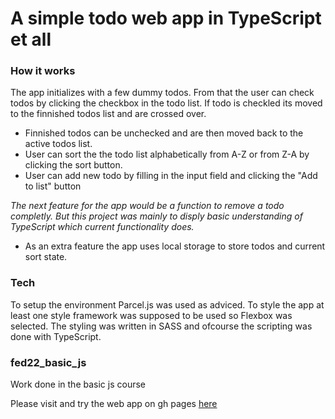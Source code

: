 # A simple todo web app in TypeScript et all
### How it works
The app initializes with a few dummy todos. From that the user can check todos by clicking the checkbox in the todo list. If todo is checkled its moved to the finnished todos list and are crossed over.
* Finnished todos can be unchecked and are then moved back to the active todos list.
* User can sort the the todo list alphabetically from A-Z or from Z-A by clicking the sort button.
* User can add new todo by filling in the input field and clicking the "Add to list" button

*The next feature for the app would be a function to remove a todo completly. But this project was mainly to disply basic understanding of TypeScript which current functionality does.*

* As an extra feature the app uses local storage to store todos and current sort state.

### Tech
To setup the environment Parcel.js was used as adviced. To style the app at least one style framework was supposed to be used so Flexbox was selected. The styling was written in SASS and ofcourse the scripting was done with TypeScript.
### fed22_basic_js
Work done in the basic js course

Please visit and try the web app on gh pages [here](https://etrigo.github.io/fed22_03-basic-js_ts-todo/)

